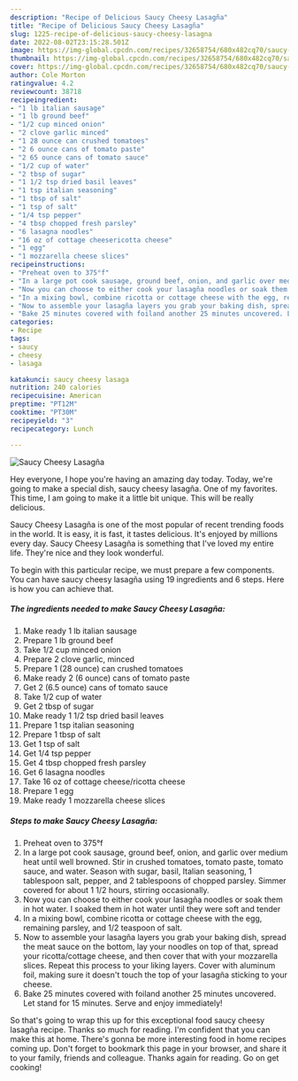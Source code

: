```yaml
---
description: "Recipe of Delicious Saucy Cheesy Lasagña"
title: "Recipe of Delicious Saucy Cheesy Lasagña"
slug: 1225-recipe-of-delicious-saucy-cheesy-lasagna
date: 2022-08-02T23:15:28.501Z
image: https://img-global.cpcdn.com/recipes/32658754/680x482cq70/saucy-cheesy-lasagna-recipe-main-photo.jpg
thumbnail: https://img-global.cpcdn.com/recipes/32658754/680x482cq70/saucy-cheesy-lasagna-recipe-main-photo.jpg
cover: https://img-global.cpcdn.com/recipes/32658754/680x482cq70/saucy-cheesy-lasagna-recipe-main-photo.jpg
author: Cole Morton
ratingvalue: 4.2
reviewcount: 38718
recipeingredient:
- "1 lb italian sausage"
- "1 lb ground beef"
- "1/2 cup minced onion"
- "2 clove garlic minced"
- "1 28 ounce can crushed tomatoes"
- "2 6 ounce cans of tomato paste"
- "2 65 ounce cans of tomato sauce"
- "1/2 cup of water"
- "2 tbsp of sugar"
- "1 1/2 tsp dried basil leaves"
- "1 tsp italian seasoning"
- "1 tbsp of salt"
- "1 tsp of salt"
- "1/4 tsp pepper"
- "4 tbsp chopped fresh parsley"
- "6 lasagna noodles"
- "16 oz of cottage cheesericotta cheese"
- "1 egg"
- "1 mozzarella cheese slices"
recipeinstructions:
- "Preheat oven to 375°f"
- "In a large pot cook sausage, ground beef, onion, and garlic over medium heat until well browned. Stir in crushed tomatoes, tomato paste, tomato sauce, and water. Season with sugar, basil, Italian seasoning, 1 tablespoon salt, pepper, and 2 tablespoons of chopped parsley. Simmer covered for about 1 1/2 hours, stirring occasionally."
- "Now you can choose to either cook your lasagña noodles or soak them in hot water. I soaked them in hot water until they were soft and tender"
- "In a mixing bowl, combine ricotta or cottage cheese with the egg, remaining parsley, and 1/2 teaspoon of salt."
- "Now to assemble your lasagña layers you grab your baking dish, spread the meat sauce on the bottom, lay your noodles on top of that, spread your ricotta/cottage cheese, and then cover that with your mozzarella slices. Repeat this process to your liking layers. Cover with aluminum foil, making sure it doesn&#39;t touch the top of your lasagña sticking to your cheese."
- "Bake 25 minutes covered with foiland another 25 minutes uncovered. Let stand for 15 minutes. Serve and enjoy immediately!"
categories:
- Recipe
tags:
- saucy
- cheesy
- lasaga

katakunci: saucy cheesy lasaga 
nutrition: 240 calories
recipecuisine: American
preptime: "PT12M"
cooktime: "PT30M"
recipeyield: "3"
recipecategory: Lunch

---
```



![Saucy Cheesy Lasagña](https://img-global.cpcdn.com/recipes/32658754/680x482cq70/saucy-cheesy-lasagna-recipe-main-photo.jpg)

Hey everyone, I hope you're having an amazing day today. Today, we're going to make a special dish, saucy cheesy lasagña. One of my favorites. This time, I am going to make it a little bit unique. This will be really delicious.

Saucy Cheesy Lasagña is one of the most popular of recent trending foods in the world. It is easy, it is fast, it tastes delicious. It's enjoyed by millions every day. Saucy Cheesy Lasagña is something that I've loved my entire life. They're nice and they look wonderful.




To begin with this particular recipe, we must prepare a few components. You can have saucy cheesy lasagña using 19 ingredients and 6 steps. Here is how you can achieve that.

<!--inarticleads1-->

##### The ingredients needed to make Saucy Cheesy Lasagña:

1. Make ready 1 lb italian sausage
1. Prepare 1 lb ground beef
1. Take 1/2 cup minced onion
1. Prepare 2 clove garlic, minced
1. Prepare 1 (28 ounce) can crushed tomatoes
1. Make ready 2 (6 ounce) cans of tomato paste
1. Get 2 (6.5 ounce) cans of tomato sauce
1. Take 1/2 cup of water
1. Get 2 tbsp of sugar
1. Make ready 1 1/2 tsp dried basil leaves
1. Prepare 1 tsp italian seasoning
1. Prepare 1 tbsp of salt
1. Get 1 tsp of salt
1. Get 1/4 tsp pepper
1. Get 4 tbsp chopped fresh parsley
1. Get 6 lasagna noodles
1. Take 16 oz of cottage cheese/ricotta cheese
1. Prepare 1 egg
1. Make ready 1 mozzarella cheese slices




<!--inarticleads2-->

##### Steps to make Saucy Cheesy Lasagña:

1. Preheat oven to 375°f
1. In a large pot cook sausage, ground beef, onion, and garlic over medium heat until well browned. Stir in crushed tomatoes, tomato paste, tomato sauce, and water. Season with sugar, basil, Italian seasoning, 1 tablespoon salt, pepper, and 2 tablespoons of chopped parsley. Simmer covered for about 1 1/2 hours, stirring occasionally.
1. Now you can choose to either cook your lasagña noodles or soak them in hot water. I soaked them in hot water until they were soft and tender
1. In a mixing bowl, combine ricotta or cottage cheese with the egg, remaining parsley, and 1/2 teaspoon of salt.
1. Now to assemble your lasagña layers you grab your baking dish, spread the meat sauce on the bottom, lay your noodles on top of that, spread your ricotta/cottage cheese, and then cover that with your mozzarella slices. Repeat this process to your liking layers. Cover with aluminum foil, making sure it doesn&#39;t touch the top of your lasagña sticking to your cheese.
1. Bake 25 minutes covered with foiland another 25 minutes uncovered. Let stand for 15 minutes. Serve and enjoy immediately!




So that's going to wrap this up for this exceptional food saucy cheesy lasagña recipe. Thanks so much for reading. I'm confident that you can make this at home. There's gonna be more interesting food in home recipes coming up. Don't forget to bookmark this page in your browser, and share it to your family, friends and colleague. Thanks again for reading. Go on get cooking!
